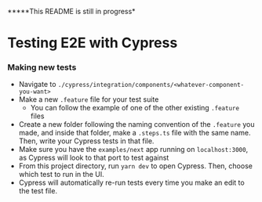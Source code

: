 **\***This README is still in progress\*

# Testing E2E with Cypress

### Making new tests

- Navigate to `./cypress/integration/components/<whatever-component-you-want>`
- Make a new `.feature` file for your test suite
  - You can follow the example of one of the other existing `.feature` files
- Create a new folder following the naming convention of the `.feature` you made, and inside that folder, make a `.steps.ts` file with the same name. Then, write your Cypress tests in that file.
- Make sure you have the `examples/next` app running on `localhost:3000`, as Cypress will look to that port to test against
- From this project directory, run `yarn dev` to open Cypress. Then, choose which test to run in the UI.
- Cypress will automatically re-run tests every time you make an edit to the test file.
